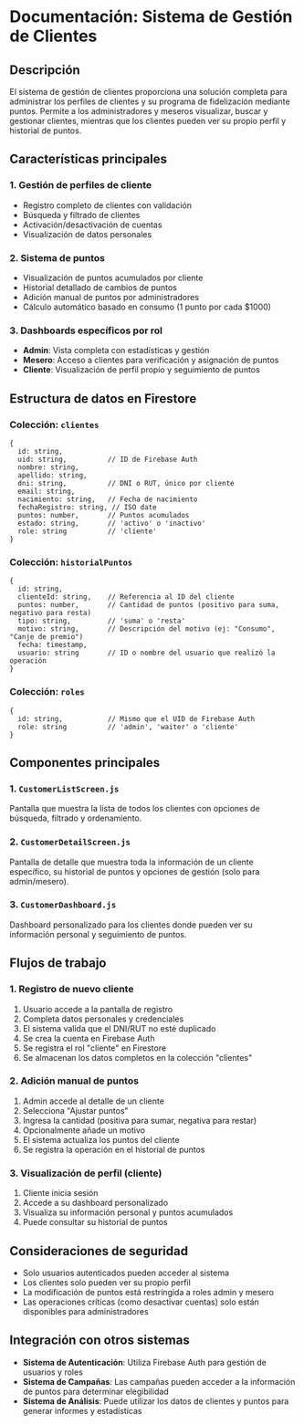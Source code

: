 # Documentación: Sistema de Gestión de Clientes

## Descripción
El sistema de gestión de clientes proporciona una solución completa para administrar los perfiles de clientes y su programa de fidelización mediante puntos. Permite a los administradores y meseros visualizar, buscar y gestionar clientes, mientras que los clientes pueden ver su propio perfil y historial de puntos.

## Características principales

### 1. Gestión de perfiles de cliente
- Registro completo de clientes con validación
- Búsqueda y filtrado de clientes
- Activación/desactivación de cuentas
- Visualización de datos personales

### 2. Sistema de puntos
- Visualización de puntos acumulados por cliente
- Historial detallado de cambios de puntos
- Adición manual de puntos por administradores
- Cálculo automático basado en consumo (1 punto por cada $1000)

### 3. Dashboards específicos por rol
- **Admin**: Vista completa con estadísticas y gestión
- **Mesero**: Acceso a clientes para verificación y asignación de puntos
- **Cliente**: Visualización de perfil propio y seguimiento de puntos

## Estructura de datos en Firestore

### Colección: `clientes`
```
{
  id: string,
  uid: string,          // ID de Firebase Auth
  nombre: string,
  apellido: string,
  dni: string,          // DNI o RUT, único por cliente
  email: string,
  nacimiento: string,   // Fecha de nacimiento
  fechaRegistro: string, // ISO date
  puntos: number,       // Puntos acumulados
  estado: string,       // 'activo' o 'inactivo'
  role: string          // 'cliente'
}
```

### Colección: `historialPuntos`
```
{
  id: string,
  clienteId: string,    // Referencia al ID del cliente
  puntos: number,       // Cantidad de puntos (positivo para suma, negativo para resta)
  tipo: string,         // 'suma' o 'resta'
  motivo: string,       // Descripción del motivo (ej: "Consumo", "Canje de premio")
  fecha: timestamp,
  usuario: string       // ID o nombre del usuario que realizó la operación
}
```

### Colección: `roles`
```
{
  id: string,           // Mismo que el UID de Firebase Auth
  role: string          // 'admin', 'waiter' o 'cliente'
}
```

## Componentes principales

### 1. `CustomerListScreen.js`
Pantalla que muestra la lista de todos los clientes con opciones de búsqueda, filtrado y ordenamiento.

### 2. `CustomerDetailScreen.js`
Pantalla de detalle que muestra toda la información de un cliente específico, su historial de puntos y opciones de gestión (solo para admin/mesero).

### 3. `CustomerDashboard.js`
Dashboard personalizado para los clientes donde pueden ver su información personal y seguimiento de puntos.

## Flujos de trabajo

### 1. Registro de nuevo cliente
1. Usuario accede a la pantalla de registro
2. Completa datos personales y credenciales
3. El sistema valida que el DNI/RUT no esté duplicado
4. Se crea la cuenta en Firebase Auth
5. Se registra el rol "cliente" en Firestore
6. Se almacenan los datos completos en la colección "clientes"

### 2. Adición manual de puntos
1. Admin accede al detalle de un cliente
2. Selecciona "Ajustar puntos"
3. Ingresa la cantidad (positiva para sumar, negativa para restar)
4. Opcionalmente añade un motivo
5. El sistema actualiza los puntos del cliente
6. Se registra la operación en el historial de puntos

### 3. Visualización de perfil (cliente)
1. Cliente inicia sesión
2. Accede a su dashboard personalizado
3. Visualiza su información personal y puntos acumulados
4. Puede consultar su historial de puntos

## Consideraciones de seguridad
- Solo usuarios autenticados pueden acceder al sistema
- Los clientes solo pueden ver su propio perfil
- La modificación de puntos está restringida a roles admin y mesero
- Las operaciones críticas (como desactivar cuentas) solo están disponibles para administradores

## Integración con otros sistemas
- **Sistema de Autenticación**: Utiliza Firebase Auth para gestión de usuarios y roles
- **Sistema de Campañas**: Las campañas pueden acceder a la información de puntos para determinar elegibilidad
- **Sistema de Análisis**: Puede utilizar los datos de clientes y puntos para generar informes y estadísticas
